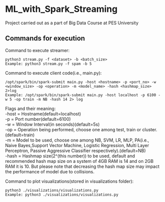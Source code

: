 # ML_with_Spark_Streaming
Project carried out as a part of Big Data Course at PES University

## Commands for execution

Command to execute streamer:
```console
python3 stream.py -f <dataset> -b <batch_size>
Example: python3 stream.py -f spam -b 5
```

Command to execute client code(i.e., main.py):
```console
/opt/spark/bin/spark-submit main.py -host <hostname> -p <port_no> -w <window_size> -op <operation> -m <model_name> -hash <hashmap_size> 2>log
Example: /opt/spark/bin/spark-submit main.py -host localhost -p 6100 -w 5 -op train -m NB -hash 14 2> log
```
Flags and their meaning:    
-host = Hostname(default=localhost)    
-p = Port number(default=6100)    
-w = Window Interval(in seconds)(default=5s)     
-op = Operation being performed, choose one among test, train or cluster.(default=train)     
-m = Model to be used, choose one among NB, SVM, LR, MLP, PA(i.e., Naive Bayes,Support Vector Machine, Logistic Regression, Multi Layer Perceptron, Passive Aggressive Classifier respectively).(default=NB)   
-hash = Hashmap size(2^(this number)) to be used, default and recommended hash map size on a system of 4GB RAM is 14 and on 2GB RAM it is 10. But please note that decreasing the hash map size may impact the performance of model due to collisions.

Command to plot visualizations(stored in visualizations folder):
```console
python3 ./visualizations/visualizations.py
Example: python3 ./visualizations/visualizations.py
```